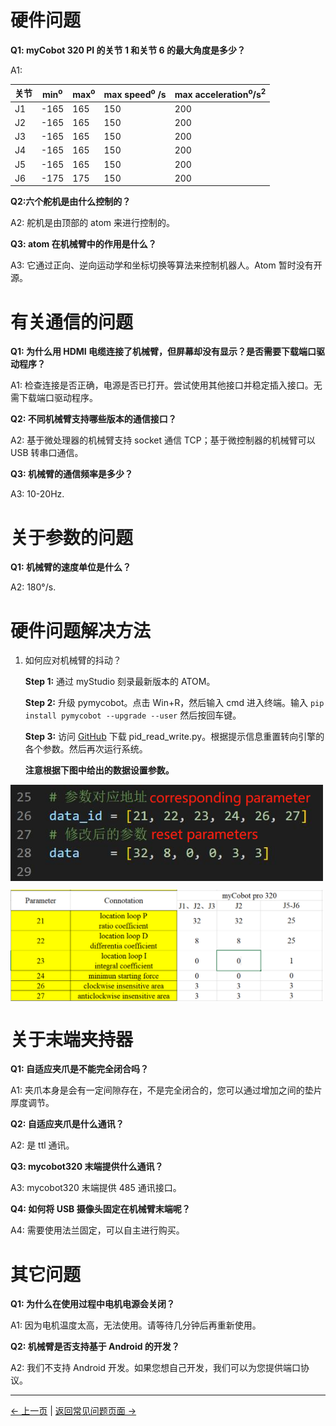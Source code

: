 # 硬件问题

**Q1: myCobot 320 PI 的关节 1 和关节 6 的最大角度是多少？**

A1:

| 关节 | min<sup>o</sup> | max<sup>o</sup> | max speed<sup>o</sup> /s | max acceleration<sup>o</sup>/s<sup>2</sup> |
| ---- | --------------- | --------------- | ------------------------ | ------------------------------------------ |
| J1   | -165            | 165             | 150                      | 200                                        |
| J2   | -165            | 165             | 150                      | 200                                        |
| J3   | -165            | 165             | 150                      | 200                                        |
| J4   | -165            | 165             | 150                      | 200                                        |
| J5   | -165            | 165             | 150                      | 200                                        |
| J6   | -175            | 175             | 150                      | 200                                        |

**Q2:六个舵机是由什么控制的？**

A2: 舵机是由顶部的 atom 来进行控制的。

**Q3: atom 在机械臂中的作用是什么？**

A3: 它通过正向、逆向运动学和坐标切换等算法来控制机器人。Atom 暂时没有开源。

# 有关通信的问题

**Q1: 为什么用 HDMI 电缆连接了机械臂，但屏幕却没有显示？是否需要下载端口驱动程序？**

A1: 检查连接是否正确，电源是否已打开。尝试使用其他接口并稳定插入接口。无需下载端口驱动程序。

**Q2: 不同机械臂支持哪些版本的通信接口？**

A2: 基于微处理器的机械臂支持 socket 通信 TCP；基于微控制器的机械臂可以 USB 转串口通信。

**Q3: 机械臂的通信频率是多少？**

A3: 10-20Hz.

# 关于参数的问题

**Q1: 机械臂的速度单位是什么？**

A2: 180°/s.

# 硬件问题解决方法

1. 如何应对机械臂的抖动？

   **Step 1:** 通过 myStudio 刻录最新版本的 ATOM。

   **Step 2:** 升级 pymycobot。点击 Win+R，然后输入 cmd 进入终端。输入 `pip install pymycobot --upgrade --user` 然后按回车键。

   **Step 3:** 访问 [GitHub](https://github.com/elephantrobotics/pymycobot/tree/main/demo) 下载 pid_read_write.py。根据提示信息重置转向引擎的各个参数。然后再次运行系统。

   **注意根据下图中给出的数据设置参数。**

<img src =../../../resources/3-UserNotes/参数.png
width ="500"  align = "center">

<img src =../../../resources/3-UserNotes/14-IssueFAQ/mycobot_pro320.png
width ="500"  align = "center">

# 关于末端夹持器

**Q1: 自适应夹爪是不能完全闭合吗？**

A1: 夹爪本身是会有一定间隙存在，不是完全闭合的，您可以通过增加之间的垫片厚度调节。

**Q2: 自适应夹爪是什么通讯？**

A2: 是 ttl 通讯。

**Q3: mycobot320 末端提供什么通讯？**

A3: mycobot320 末端提供 485 通讯接口。

**Q4: 如何将 USB 摄像头固定在机械臂末端呢？**

A4: 需要使用法兰固定，可以自主进行购买。

# 其它问题

**Q1: 为什么在使用过程中电机电源会关闭？**

A1: 因为电机温度太高，无法使用。请等待几分钟后再重新使用。

**Q2: 机械臂是否支持基于 Android 的开发？**

A2: 我们不支持 Android 开发。如果您想自己开发，我们可以为您提供端口协议。

---

[← 上一页](./2_software.md) | [返回常见问题页面 →](../4-FAQ/3.2_320_M5_userNotes.md)
